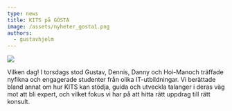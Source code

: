 ```yaml
---
type: news
title: KITS på GÖSTA
image: /assets/nyheter_gosta1.png
authors:
  - gustavhjelm
---
```



![](/assets/nyheter_gosta.jpeg)

Vilken dag! I torsdags stod Gustav, Dennis, Danny och Hoi-Man[](https://www.linkedin.com/in/ACoAACXH98gBMPUsMwSF2CkXyA4gknQRTz82sD0)och träffade nyfikna och engagerade studenter från olika IT-utbildningar. Vi berättade bland annat om hur KITS kan stödja, guida och utveckla talanger i deras väg mot att bli expert, och vilket fokus vi har på att hitta rätt uppdrag till rätt konsult.